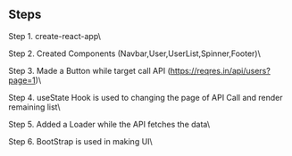 ## Steps
Step 1. create-react-app\

Step 2. Created Components (Navbar,User,UserList,Spinner,Footer)\

Step 3. Made a Button while target call API (https://reqres.in/api/users?page=1)\

Step 4. useState Hook is used to changing the page of API Call and render remaining list\

Step 5. Added a Loader while the API fetches the data\

Step 6. BootStrap is used in making UI\
